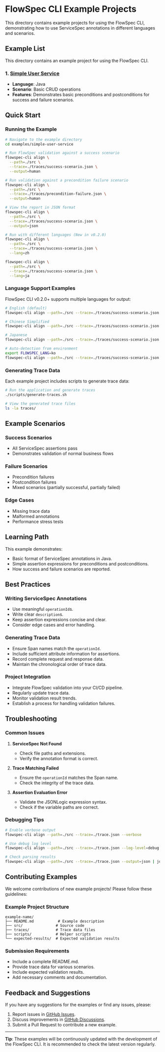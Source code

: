 # FlowSpec CLI Example Projects

This directory contains example projects for using the FlowSpec CLI, demonstrating how to use ServiceSpec annotations in different languages and scenarios.

## Example List

This directory contains an example project for using the FlowSpec CLI.

### 1. [Simple User Service](simple-user-service/)
- **Language**: Java
- **Scenario**: Basic CRUD operations
- **Features**: Demonstrates basic preconditions and postconditions for success and failure scenarios.

## Quick Start

### Running the Example

```bash
# Navigate to the example directory
cd examples/simple-user-service

# Run FlowSpec validation against a success scenario
flowspec-cli align \
  --path=./src \
  --trace=./traces/success-scenario.json \
  --output=human

# Run validation against a precondition failure scenario
flowspec-cli align \
  --path=./src \
  --trace=./traces/precondition-failure.json \
  --output=human

# View the report in JSON format
flowspec-cli align \
  --path=./src \
  --trace=./traces/success-scenario.json \
  --output=json

# Run with different languages (New in v0.2.0)
flowspec-cli align \
  --path=./src \
  --trace=./traces/success-scenario.json \
  --lang=zh

flowspec-cli align \
  --path=./src \
  --trace=./traces/success-scenario.json \
  --lang=ja
```

### Language Support Examples

FlowSpec CLI v0.2.0+ supports multiple languages for output:

```bash
# English (default)
flowspec-cli align --path=./src --trace=./traces/success-scenario.json --lang=en

# Chinese Simplified
flowspec-cli align --path=./src --trace=./traces/success-scenario.json --lang=zh

# Japanese
flowspec-cli align --path=./src --trace=./traces/success-scenario.json --lang=ja

# Auto-detection from environment
export FLOWSPEC_LANG=ko
flowspec-cli align --path=./src --trace=./traces/success-scenario.json
```


### Generating Trace Data

Each example project includes scripts to generate trace data:

```bash
# Run the application and generate traces
./scripts/generate-traces.sh

# View the generated trace files
ls -la traces/
```

## Example Scenarios

### Success Scenarios
- All ServiceSpec assertions pass
- Demonstrates validation of normal business flows

### Failure Scenarios
- Precondition failures
- Postcondition failures
- Mixed scenarios (partially successful, partially failed)

### Edge Cases
- Missing trace data
- Malformed annotations
- Performance stress tests

## Learning Path

This example demonstrates:
- Basic format of ServiceSpec annotations in Java.
- Simple assertion expressions for preconditions and postconditions.
- How success and failure scenarios are reported.

## Best Practices

### Writing ServiceSpec Annotations
- Use meaningful `operationId`s.
- Write clear `description`s.
- Keep assertion expressions concise and clear.
- Consider edge cases and error handling.

### Generating Trace Data
- Ensure Span names match the `operationId`.
- Include sufficient attribute information for assertions.
- Record complete request and response data.
- Maintain the chronological order of trace data.

### Project Integration
- Integrate FlowSpec validation into your CI/CD pipeline.
- Regularly update trace data.
- Monitor validation result trends.
- Establish a process for handling validation failures.

## Troubleshooting

### Common Issues

1.  **ServiceSpec Not Found**
    -   Check file paths and extensions.
    -   Verify the annotation format is correct.

2.  **Trace Matching Failed**
    -   Ensure the `operationId` matches the Span name.
    -   Check the integrity of the trace data.

3.  **Assertion Evaluation Error**
    -   Validate the JSONLogic expression syntax.
    -   Check if the variable paths are correct.

### Debugging Tips

```bash
# Enable verbose output
flowspec-cli align --path=./src --trace=./trace.json --verbose

# Use debug log level
flowspec-cli align --path=./src --trace=./trace.json --log-level=debug

# Check parsing results
flowspec-cli align --path=./src --trace=./trace.json --output=json | jq .
```

## Contributing Examples

We welcome contributions of new example projects! Please follow these guidelines:

### Example Project Structure
```
example-name/
├── README.md           # Example description
├── src/               # Source code
├── traces/            # Trace data files
├── scripts/           # Helper scripts
└── expected-results/  # Expected validation results
```

### Submission Requirements
- Include a complete README.md.
- Provide trace data for various scenarios.
- Include expected validation results.
- Add necessary comments and documentation.

## Feedback and Suggestions

If you have any suggestions for the examples or find any issues, please:

1.  Report issues in [GitHub Issues](https://github.com/FlowSpec/flowspec-cli/issues).
2.  Discuss improvements in [GitHub Discussions](https://github.com/FlowSpec/flowspec-cli/discussions).
3.  Submit a Pull Request to contribute a new example.

---

**Tip**: These examples will be continuously updated with the development of the FlowSpec CLI. It is recommended to check the latest version regularly.
